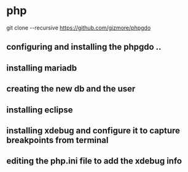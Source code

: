 # php

git clone --recursive https://github.com/gizmore/phpgdo

## configuring and installing the phpgdo ..
## installing mariadb 
## creating the new db and the user 
## installing eclipse
## installing xdebug and configure it to capture breakpoints from terminal
## editing the php.ini file to add the xdebug info
